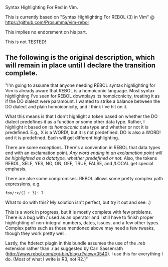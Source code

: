 Syntax Highlighting For Red in Vim.

This is currently based on "Syntax Highlighting For REBOL (3) in Vim" @ https://github.com/Prosumma/vim-rebol

This implies no endorsment on his part.

This is not TESTED!

The following is the original description, which will remain in place until I declare the transition complete.
----

"I'm going to assume that anyone needing REBOL syntax highlighting for Vim is already aware that REBOL is a homoiconic language. Most syntax highlighting I've seen for REBOL downplays its homoiconicity, treating it as if the DO dialect were paramount. I wanted to strike a balance between the DO dialect and plain homoiconicity, and I think I've hit on it.

What this means is that I don't highlight a token based on whether the DO dialect predefines it as a function or some other data type. Rather, I highlight it based on its _homoiconic_ data type and whether or not it is predefined. E.g., X is a WORD!, but it is not predefined. DO is also a WORD! and it is predefined. Each will get different highlighting. 

There are some exceptions. There's a convention in REBOL that data types end with an exclamation point. _Any word ending in an exclamation point will be highlighted as a datatype, whether predefined or not._ Also, the tokens REBOL, SELF, YES, NO, ON, OFF, TRUE, FALSE, and /LOCAL get special emphasis. 

There are alse some compromises. REBOL allows some pretty complex path expressions, e.g.

    foo/:x/(2 + 3): 7

What to do with this? My solution isn't perfect, but try it out and see. :)

This is a work in progress, but it is mostly complete with few problems. There is a bug with / used as an operator and I still have to finish proper highlighting of non-integral numbers, dates, issues, and a few other types. Complex paths such as those mentioned above may need a few tweaks, though they work pretty well. 

Lastly, the ftdetect plugin in this bundle assumes the use of the .reb extension rather than .r as suggested by Carl Sassenrath (http://www.rebol.com/cgi-bin/blog.r?view=0540). I use this for everything I do. (Most of what I write is R3, not R2.)"
